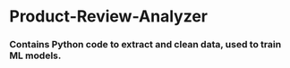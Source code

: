 <h1>Product-Review-Analyzer</h1>
<h3>Contains Python code to extract and clean data, used to train ML models.</h3>
